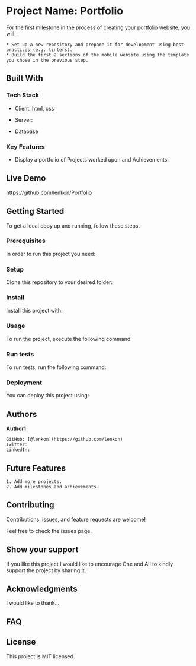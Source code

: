 # Project Name: Portfolio

For the first milestone in the process of creating your portfolio website, you will:

    * Set up a new repository and prepare it for development using best practices (e.g. linters).
    * Build the first 2 sections of the mobile website using the template you chose in the previous step.

## Built With
 
### Tech Stack

* Client: html, css

* Server:
    
* Database

### Key Features

* Display a portfolio of Projects worked upon and Achievements.

## Live Demo
https://github.com/lenkon/Portfolio

## Getting Started

To get a local copy up and running, follow these steps.

### Prerequisites

In order to run this project you need:

### Setup

Clone this repository to your desired folder:

### Install

Install this project with:

### Usage

To run the project, execute the following command:

### Run tests

To run tests, run the following command:

### Deployment

You can deploy this project using:

## Authors

**Author1**

    GitHub: [@lenkon](https://github.com/lenkon)
    Twitter: 
    LinkedIn: 

## Future Features

    1. Add more projects.
    2. Add milestones and achievements.

## Contributing

Contributions, issues, and feature requests are welcome!

Feel free to check the issues page.

## Show your support

If you like this project I would like to encourage One and All to kindly support the project by sharing it.

## Acknowledgments

I would like to thank...

## FAQ

## License

This project is MIT licensed.